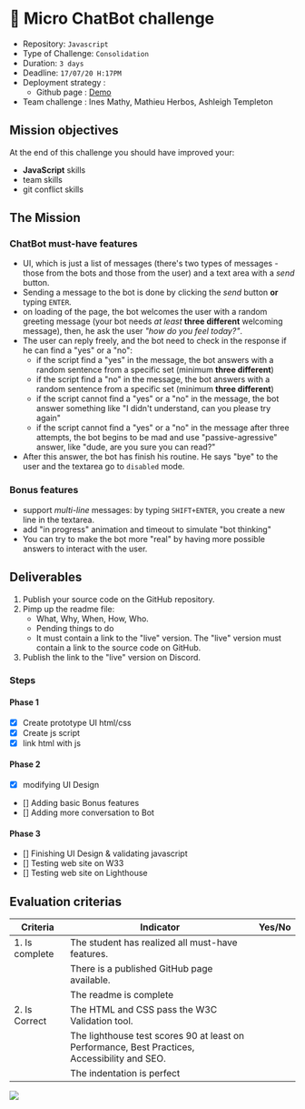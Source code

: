 # 💬 Micro ChatBot challenge

- Repository: `Javascript`
- Type of Challenge:  `Consolidation`
- Duration: `3 days`
- Deadline: `17/07/20 H:17PM`
- Deployment strategy :
  - Github page : [Demo]('file:///Users/kekevmit/be_code/Javascript/index.html')
- Team challenge : Ines Mathy, Mathieu Herbos, Ashleigh Templeton

## Mission objectives 

At the end of this challenge you should have improved your:

- **JavaScript** skills
- team skills
- git conflict skills

## The Mission

### ChatBot must-have features

- UI,  which is just a list of messages (there's two types of messages - those from the bots and those from the user) 
  and a text area with a _send_ button.
- Sending a message to the bot is done by clicking the _send_ button **or** typing `ENTER`.  
- on loading of the page, the bot welcomes the user with a random greeting message 
  (your bot needs _at least_ **three different** welcoming message), then, he ask the user _"how do you feel today?"_.
- The user can reply freely, and the bot need to check in the response if he can find a "yes" or a "no":
  - if the script find a "yes" in the message, the bot answers with a random sentence from a specific set (minimum **three different**) 
  - if the script find a "no" in the message, the bot answers with a random sentence from a specific set (minimum **three different**)
  - if the script cannot find a "yes" or a "no" in the message, the bot answer something like "I didn't understand, can you please try again"
  - if the script cannot find a "yes" or a "no" in the message after three attempts, the bot begins to be mad and use "passive-agressive" answer, like "dude, are you sure you can read?"
- After this answer, the bot has finish his routine. He says "bye" to the user and the textarea go to `disabled` mode.

### Bonus features

- support _multi-line_ messages: by typing `SHIFT+ENTER`, you create a new line in the textarea.
- add "in progress" animation and timeout to simulate "bot thinking"
- You can try to make the bot more "real" by having more possible answers to interact with the user.

## Deliverables

1. Publish your source code on the GitHub repository.
2. Pimp up the readme file:
   - What, Why, When, How, Who.
   - Pending things to do
   - It must contain a link to the "live" version. The "live" version must contain a link to the source code on GitHub.
3. Publish the link to the "live" version on Discord.

### Steps

#### Phase 1

- [x] Create prototype UI html/css
- [x] Create js script
- [x] link html with js

#### Phase 2

- [x] modifying UI Design
- [] Adding basic Bonus features
- [] Adding more conversation to Bot


#### Phase 3

- [] Finishing UI Design & validating javascript
- [] Testing web site on W33
- [] Testing web site on Lighthouse

## Evaluation criterias

| Criteria       | Indicator                                                    | Yes/No |
| -------------- | ------------------------------------------------------------ | ------ |
| 1. Is complete | The student has realized all must-have features.             |        |
|                | There is a published GitHub page available.                  |        |
|                | The readme is complete                                       |        |
| 2. Is Correct  | The HTML and CSS pass the W3C Validation tool.               |        |
|                | The lighthouse test scores 90 at least on Performance, Best Practices, Accessibility and SEO. |        |
|                | The indentation is perfect                                   |        |


<img src="https://raw.githubusercontent.com/inesmathy/chatbot/master/BMO-btn.png"/>

